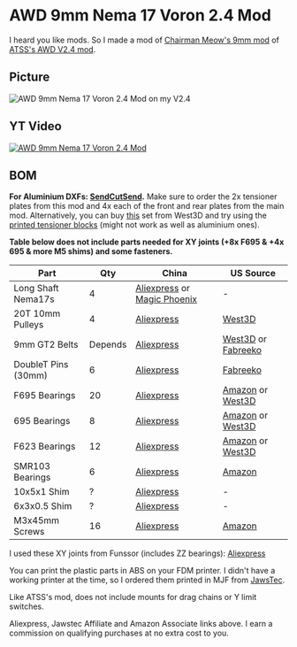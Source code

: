 # AWD 9mm Nema 17 Voron 2.4 Mod
I heard you like mods. So I made a mod of [Chairman Meow's 9mm mod](https://github.com/aTinyShellScript/v2.4_AWD/tree/printy_9mm_mod/Mods/NEMA17_9mm_Belts) of [ATSS's AWD V2.4 mod](https://github.com/aTinyShellScript/v2.4_AWD).

## Picture

![AWD 9mm Nema 17 Voron 2.4 Mod on my V2.4](.)

## YT Video

[![AWD 9mm Nema 17 Voron 2.4 Mod](https://img.youtube.com/vi/yxPKsFqpcdE/0.jpg)](https://www.youtube.com/watch?v=yxPKsFqpcdE)

## BOM

**For Aluminium DXFs: [SendCutSend](https://sendcutsend.com/).** Make sure to order the 2x tensioner plates from this mod and 4x each of the front and rear plates from the main mod. Alternatively, you can buy [this](https://west3d.com/products/voron-v2-4-awd-mod-by-atinyshellscript-kit-by-west3d-nema17-and-nema14-4-motor?variant=44026091274452) set from West3D and try using the [printed tensioner blocks](https://github.com/xbst/v2.4_AWD/tree/main/UserMods/xbst_/9mm_Nema_17/STL/OPTIONAL-Tensioner-x2.stl) (might not work as well as aluminium ones).

**Table below does not include parts needed for XY joints (+8x F695 & +4x 695 & more M5 shims) and some fasteners.**

|Part               |Qty|China|US Source|
|-------------------|---|-----|---------|
|Long Shaft Nema17s |4  |[Aliexpress](https://s.click.aliexpress.com/e/_DmJ14C5) or [Magic Phoenix](https://magicphoenix.xyz/product/moons-ms17hd6p4200/)|-|
|20T 10mm Pulleys   |4  |[Aliexpress](https://s.click.aliexpress.com/e/_DEDj1Jn)|[West3D](https://west3d.com/products/pulleys-and-idlers-gt2-20t-gt2-16t?variant=41970925863124)|
|9mm GT2 Belts  |Depends|[Aliexpress](https://s.click.aliexpress.com/e/_DBHesYl)|[West3D](https://west3d.com/products/gates-gt2-open-belt-ll-2gt-9-9mm-wide-voron-v0-v1-v2-switchwire) or [Fabreeko](https://www.fabreeko.com/products/gates-gt2-open-belt-ll-2gt-6-9-12-reinforced?variant=42466462761215)|
|DoubleT Pins (30mm)|6  |[Aliexpress](https://s.click.aliexpress.com/e/_DloOKWp)|[Fabreeko](https://www.fabreeko.com/products/9mm-cnc-pins-washers-by-double-t-honeybadger?_pos=1&_sid=878b547bb&_ss=r&variant=44306673631487)|
|F695 Bearings      |20 |[Aliexpress](https://s.click.aliexpress.com/e/_DnqTqXF)|[Amazon](https://amzn.to/3SUwVGT) or [West3D](https://west3d.com/products/berserker-f695-2rs-abec9-grade-bearings-hybrid-ceramic-bearings-sf625c-2rs)|
|695 Bearings       |8  |[Aliexpress](https://s.click.aliexpress.com/e/_Dki64Av)|[Amazon](https://amzn.to/3wojx63) or [West3D](https://west3d.com/products/695-2rs-bearings-non-flanged)|
|F623 Bearings      |12 |[Aliexpress](https://s.click.aliexpress.com/e/_DlwHNjr)|[Amazon](https://amzn.to/49QJBVS) or [West3D](https://west3d.com/products/berserker-f623-2rs-abec9-grade-bearings-hybrid-ceramic-bearings-sf623c-2rs)|
|SMR103 Bearings    |6  |[Aliexpress](https://s.click.aliexpress.com/e/_DlnA6Rj)|[Amazon](https://amzn.to/3PlBjOf)|
|10x5x1 Shim        |?  |[Aliexpress](https://s.click.aliexpress.com/e/_Dmrs6wv)|-|
|6x3x0.5 Shim       |?  |[Aliexpress](https://s.click.aliexpress.com/e/_Dmrs6wv)|-|
|M3x45mm Screws     |16 |[Aliexpress](https://s.click.aliexpress.com/e/_DBwrZQ9)|[Amazon](https://amzn.to/3IjOWcs)|

I used these XY joints from Funssor (includes ZZ bearings): [Aliexpress](https://s.click.aliexpress.com/e/_DDTiurF)

You can print the plastic parts in ABS on your FDM printer. I didn't have a working printer at the time, so I ordered them printed in MJF from [JawsTec](https://www.jawstec.com/3d-printing-service/?aff=6).

Like ATSS's mod, does not include mounts for drag chains or Y limit switches.

Aliexpress, Jawstec Affiliate and Amazon Associate links above. I earn a commission on qualifying purchases at no extra cost to you.
